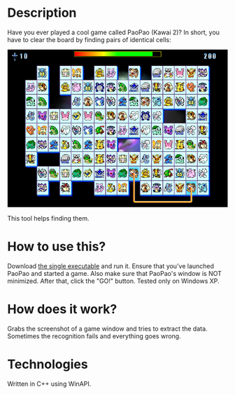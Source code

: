 Description
===========

Have you ever played a cool game called PaoPao (Kawai 2)? In short, you have
to clear the board by finding pairs of identical cells:

![Screenshot](https://raw.githubusercontent.com/galymzhan/opaopa/master/paopao.jpg)

This tool helps finding them.

How to use this?
================

Download [the single executable](https://github.com/galymzhan/opaopa/raw/master/opaopa.exe)
and run it. Ensure that you've launched PaoPao and started a game. Also make 
sure that PaoPao's window is NOT minimized. After that, click the "GO!" button.
Tested only on Windows XP.

How does it work?
=================

Grabs the screenshot of a game window and tries to extract the data. Sometimes
the recognition fails and everything goes wrong.

Technologies
============

Written in C++ using WinAPI.
